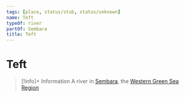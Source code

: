 ```yaml
---
tags: [place, status/stub, status/unknown]
name: Teft
typeOf: river
partOf: Sembara
title: Teft
---
```

# Teft
>[!info]+ Information
> A  river in [Sembara](<../sembara/sembara.md>), the [Western Green Sea Region](<../../western-green-sea/western-green-sea-region.md>)





